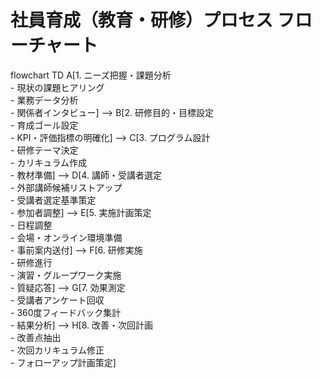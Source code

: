 # 社員育成（教育・研修）プロセス フローチャート

flowchart TD
    A[1. ニーズ把握・課題分析<br/>- 現状の課題ヒアリング<br/>- 業務データ分析<br/>- 関係者インタビュー] --> 
    B[2. 研修目的・目標設定<br/>- 育成ゴール設定<br/>- KPI・評価指標の明確化] -->
    C[3. プログラム設計<br/>- 研修テーマ決定<br/>- カリキュラム作成<br/>- 教材準備] -->
    D[4. 講師・受講者選定<br/>- 外部講師候補リストアップ<br/>- 受講者選定基準策定<br/>- 参加者調整] -->
    E[5. 実施計画策定<br/>- 日程調整<br/>- 会場・オンライン環境準備<br/>- 事前案内送付] -->
    F[6. 研修実施<br/>- 研修進行<br/>- 演習・グループワーク実施<br/>- 質疑応答] -->
    G[7. 効果測定<br/>- 受講者アンケート回収<br/>- 360度フィードバック集計<br/>- 結果分析] -->
    H[8. 改善・次回計画<br/>- 改善点抽出<br/>- 次回カリキュラム修正<br/>- フォローアップ計画策定]
